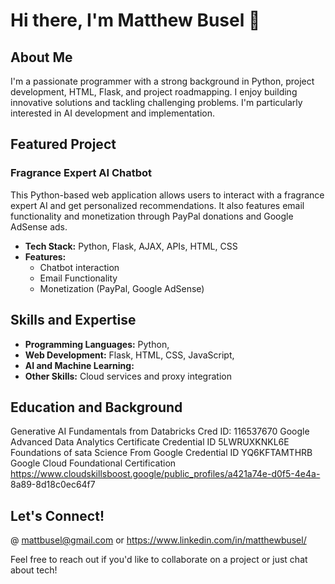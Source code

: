 # Hi there, I'm Matthew Busel 👋


## About Me

I'm a passionate programmer with a strong background in Python, project development, HTML, Flask, and project roadmapping. I enjoy building innovative solutions and tackling challenging problems. I'm particularly interested in AI development and implementation.

## Featured Project

### Fragrance Expert AI Chatbot

This Python-based web application allows users to interact with a fragrance expert AI and get personalized recommendations. It also features email functionality and monetization through PayPal donations and Google AdSense ads.

*   **Tech Stack:** Python, Flask, AJAX, APIs, HTML, CSS
*   **Features:**
    *   Chatbot interaction
    *   Email Functionality
    *   Monetization (PayPal, Google AdSense)

## Skills and Expertise

*   **Programming Languages:** Python, 
*   **Web Development:** Flask, HTML, CSS, JavaScript, 
*   **AI and Machine Learning:**
*   **Other Skills:** Cloud services and proxy integration

## Education and Background

Generative AI Fundamentals from Databricks
Cred ID: 116537670
Google Advanced Data Analytics Certificate
Credential ID 5LWRUXKNKL6E
Foundations of sata Science From Google
Credential ID YQ6KFTAMTHRB
Google Cloud Foundational Certification
https://www.cloudskillsboost.google/public_profiles/a421a74e-d0f5-4e4a- 8a89-8d18c0ec64f7

## Let's Connect!

@ mattbusel@gmail.com or https://www.linkedin.com/in/matthewbusel/

Feel free to reach out if you'd like to collaborate on a project or just chat about tech!
